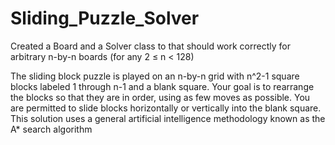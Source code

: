 # Sliding_Puzzle_Solver
Created a Board and a Solver class to that should work correctly for arbitrary n-by-n boards (for any 2 ≤ n &lt; 128)

 The sliding block puzzle is played on an n-by-n grid with n^2-1 square blocks labeled 1 through n-1 and a blank square. 
 Your goal is to rearrange the blocks so that they are in order, using as few moves as possible. 
 You are permitted to slide blocks horizontally or vertically into the blank square. 
 This solution uses a general artificial intelligence methodology known as the A* search algorithm
